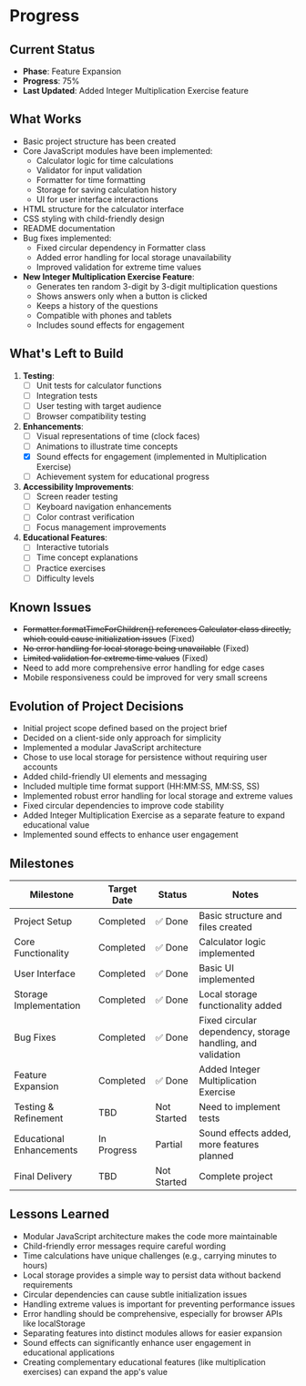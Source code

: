 # Progress

## Current Status
- **Phase**: Feature Expansion
- **Progress**: 75%
- **Last Updated**: Added Integer Multiplication Exercise feature

## What Works
- Basic project structure has been created
- Core JavaScript modules have been implemented:
  - Calculator logic for time calculations
  - Validator for input validation
  - Formatter for time formatting
  - Storage for saving calculation history
  - UI for user interface interactions
- HTML structure for the calculator interface
- CSS styling with child-friendly design
- README documentation
- Bug fixes implemented:
  - Fixed circular dependency in Formatter class
  - Added error handling for local storage unavailability
  - Improved validation for extreme time values
- **New Integer Multiplication Exercise Feature**:
  - Generates ten random 3-digit by 3-digit multiplication questions
  - Shows answers only when a button is clicked
  - Keeps a history of the questions
  - Compatible with phones and tablets
  - Includes sound effects for engagement

## What's Left to Build
1. **Testing**:
   - [ ] Unit tests for calculator functions
   - [ ] Integration tests
   - [ ] User testing with target audience
   - [ ] Browser compatibility testing

2. **Enhancements**:
   - [ ] Visual representations of time (clock faces)
   - [ ] Animations to illustrate time concepts
   - [x] Sound effects for engagement (implemented in Multiplication Exercise)
   - [ ] Achievement system for educational progress

3. **Accessibility Improvements**:
   - [ ] Screen reader testing
   - [ ] Keyboard navigation enhancements
   - [ ] Color contrast verification
   - [ ] Focus management improvements

4. **Educational Features**:
   - [ ] Interactive tutorials
   - [ ] Time concept explanations
   - [ ] Practice exercises
   - [ ] Difficulty levels

## Known Issues
- ~~Formatter.formatTimeForChildren() references Calculator class directly, which could cause initialization issues~~ (Fixed)
- ~~No error handling for local storage being unavailable~~ (Fixed)
- ~~Limited validation for extreme time values~~ (Fixed)
- Need to add more comprehensive error handling for edge cases
- Mobile responsiveness could be improved for very small screens

## Evolution of Project Decisions
- Initial project scope defined based on the project brief
- Decided on a client-side only approach for simplicity
- Implemented a modular JavaScript architecture
- Chose to use local storage for persistence without requiring user accounts
- Added child-friendly UI elements and messaging
- Included multiple time format support (HH:MM:SS, MM:SS, SS)
- Implemented robust error handling for local storage and extreme values
- Fixed circular dependencies to improve code stability
- Added Integer Multiplication Exercise as a separate feature to expand educational value
- Implemented sound effects to enhance user engagement

## Milestones
| Milestone | Target Date | Status | Notes |
|-----------|-------------|--------|-------|
| Project Setup | Completed | ✅ Done | Basic structure and files created |
| Core Functionality | Completed | ✅ Done | Calculator logic implemented |
| User Interface | Completed | ✅ Done | Basic UI implemented |
| Storage Implementation | Completed | ✅ Done | Local storage functionality added |
| Bug Fixes | Completed | ✅ Done | Fixed circular dependency, storage handling, and validation |
| Feature Expansion | Completed | ✅ Done | Added Integer Multiplication Exercise |
| Testing & Refinement | TBD | Not Started | Need to implement tests |
| Educational Enhancements | In Progress | Partial | Sound effects added, more features planned |
| Final Delivery | TBD | Not Started | Complete project |

## Lessons Learned
- Modular JavaScript architecture makes the code more maintainable
- Child-friendly error messages require careful wording
- Time calculations have unique challenges (e.g., carrying minutes to hours)
- Local storage provides a simple way to persist data without backend requirements
- Circular dependencies can cause subtle initialization issues
- Handling extreme values is important for preventing performance issues
- Error handling should be comprehensive, especially for browser APIs like localStorage
- Separating features into distinct modules allows for easier expansion
- Sound effects can significantly enhance user engagement in educational applications
- Creating complementary educational features (like multiplication exercises) can expand the app's value
